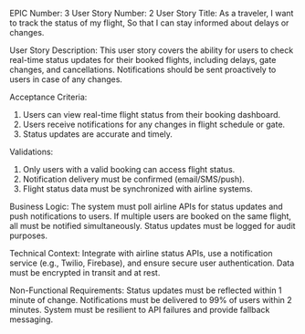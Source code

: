 EPIC Number: 3
User Story Number: 2
User Story Title: As a traveler, I want to track the status of my flight, So that I can stay informed about delays or changes.

User Story Description: This user story covers the ability for users to check real-time status updates for their booked flights, including delays, gate changes, and cancellations. Notifications should be sent proactively to users in case of any changes.

Acceptance Criteria:
1. Users can view real-time flight status from their booking dashboard.
2. Users receive notifications for any changes in flight schedule or gate.
3. Status updates are accurate and timely.

Validations:
1. Only users with a valid booking can access flight status.
2. Notification delivery must be confirmed (email/SMS/push).
3. Flight status data must be synchronized with airline systems.

Business Logic: The system must poll airline APIs for status updates and push notifications to users. If multiple users are booked on the same flight, all must be notified simultaneously. Status updates must be logged for audit purposes.

Technical Context: Integrate with airline status APIs, use a notification service (e.g., Twilio, Firebase), and ensure secure user authentication. Data must be encrypted in transit and at rest.

Non-Functional Requirements: Status updates must be reflected within 1 minute of change. Notifications must be delivered to 99% of users within 2 minutes. System must be resilient to API failures and provide fallback messaging.